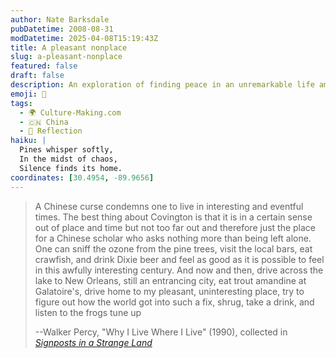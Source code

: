 ```yaml
---
author: Nate Barksdale
pubDatetime: 2008-08-31
modDatetime: 2025-04-08T15:19:43Z
title: A pleasant nonplace
slug: a-pleasant-nonplace
featured: false
draft: false
description: An exploration of finding peace in an unremarkable life amidst turbulent times.
emoji: 🌲
tags:
  - 🌍 Culture-Making.com
  - 🇨🇳 China
  - 🌅 Reflection
haiku: |
  Pines whisper softly,  
  In the midst of chaos,  
  Silence finds its home.
coordinates: [30.4954, -89.9656]
---
```


> A Chinese curse condemns one to live in interesting and eventful times. The best thing about Covington is that it is in a certain sense out of place and time but not too far out and therefore just the place for a Chinese scholar who asks nothing more than being left alone. One can sniff the ozone from the pine trees, visit the local bars, eat crawfish, and drink Dixie beer and feel as good as it is possible to feel in this awfully interesting century. And now and then, drive across the lake to New Orleans, still an entrancing city, eat trout amandine at Galatoire's, drive home to my pleasant, uninteresting place, try to figure out how the world got into such a fix, shrug, take a drink, and listen to the frogs tune up
>
> --Walker Percy, "Why I Live Where I Live" (1990), collected in _[Signposts in a Strange Land](http://web.archive.org/web/20231120172224/https://www.amazon.com/Signposts-Strange-Land-Walker-Percy/dp/0312254199)_
